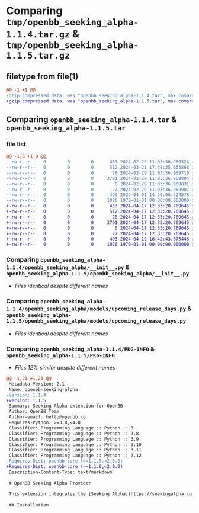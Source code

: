 # Comparing `tmp/openbb_seeking_alpha-1.1.4.tar.gz` & `tmp/openbb_seeking_alpha-1.1.5.tar.gz`

## filetype from file(1)

```diff
@@ -1 +1 @@
-gzip compressed data, was "openbb_seeking_alpha-1.1.4.tar", max compression
+gzip compressed data, was "openbb_seeking_alpha-1.1.5.tar", max compression
```

## Comparing `openbb_seeking_alpha-1.1.4.tar` & `openbb_seeking_alpha-1.1.5.tar`

### file list

```diff
@@ -1,8 +1,8 @@
--rw-r--r--   0        0        0      453 2024-02-29 11:03:36.969524 openbb_seeking_alpha-1.1.4/README.md
--rw-r--r--   0        0        0      512 2024-03-21 17:38:35.655868 openbb_seeking_alpha-1.1.4/openbb_seeking_alpha/__init__.py
--rw-r--r--   0        0        0       28 2024-02-29 11:03:36.969719 openbb_seeking_alpha-1.1.4/openbb_seeking_alpha/models/__init__.py
--rw-r--r--   0        0        0     3791 2024-02-29 11:03:36.969804 openbb_seeking_alpha-1.1.4/openbb_seeking_alpha/models/upcoming_release_days.py
--rw-r--r--   0        0        0        0 2024-02-29 11:03:36.969831 openbb_seeking_alpha-1.1.4/openbb_seeking_alpha/py.typed
--rw-r--r--   0        0        0       27 2024-02-29 11:03:36.969907 openbb_seeking_alpha-1.1.4/openbb_seeking_alpha/utils/__init__.py
--rw-r--r--   0        0        0      493 2024-04-01 14:20:06.324578 openbb_seeking_alpha-1.1.4/pyproject.toml
--rw-r--r--   0        0        0     1026 1970-01-01 00:00:00.000000 openbb_seeking_alpha-1.1.4/PKG-INFO
+-rw-r--r--   0        0        0      453 2024-04-17 12:33:20.769645 openbb_seeking_alpha-1.1.5/README.md
+-rw-r--r--   0        0        0      512 2024-04-17 12:33:20.769645 openbb_seeking_alpha-1.1.5/openbb_seeking_alpha/__init__.py
+-rw-r--r--   0        0        0       28 2024-04-17 12:33:20.769645 openbb_seeking_alpha-1.1.5/openbb_seeking_alpha/models/__init__.py
+-rw-r--r--   0        0        0     3791 2024-04-17 12:33:20.769645 openbb_seeking_alpha-1.1.5/openbb_seeking_alpha/models/upcoming_release_days.py
+-rw-r--r--   0        0        0        0 2024-04-17 12:33:20.769645 openbb_seeking_alpha-1.1.5/openbb_seeking_alpha/py.typed
+-rw-r--r--   0        0        0       27 2024-04-17 12:33:20.769645 openbb_seeking_alpha-1.1.5/openbb_seeking_alpha/utils/__init__.py
+-rw-r--r--   0        0        0      493 2024-04-19 16:42:43.075446 openbb_seeking_alpha-1.1.5/pyproject.toml
+-rw-r--r--   0        0        0     1026 1970-01-01 00:00:00.000000 openbb_seeking_alpha-1.1.5/PKG-INFO
```

### Comparing `openbb_seeking_alpha-1.1.4/openbb_seeking_alpha/__init__.py` & `openbb_seeking_alpha-1.1.5/openbb_seeking_alpha/__init__.py`

 * *Files identical despite different names*

### Comparing `openbb_seeking_alpha-1.1.4/openbb_seeking_alpha/models/upcoming_release_days.py` & `openbb_seeking_alpha-1.1.5/openbb_seeking_alpha/models/upcoming_release_days.py`

 * *Files identical despite different names*

### Comparing `openbb_seeking_alpha-1.1.4/PKG-INFO` & `openbb_seeking_alpha-1.1.5/PKG-INFO`

 * *Files 12% similar despite different names*

```diff
@@ -1,21 +1,21 @@
 Metadata-Version: 2.1
 Name: openbb-seeking-alpha
-Version: 1.1.4
+Version: 1.1.5
 Summary: Seeking Alpha extension for OpenBB
 Author: OpenBB Team
 Author-email: hello@openbb.co
 Requires-Python: >=3.8,<4.0
 Classifier: Programming Language :: Python :: 3
 Classifier: Programming Language :: Python :: 3.8
 Classifier: Programming Language :: Python :: 3.9
 Classifier: Programming Language :: Python :: 3.10
 Classifier: Programming Language :: Python :: 3.11
 Classifier: Programming Language :: Python :: 3.12
-Requires-Dist: openbb-core (>=1.1.5,<2.0.0)
+Requires-Dist: openbb-core (>=1.1.6,<2.0.0)
 Description-Content-Type: text/markdown
 
 # OpenBB Seeking Alpha Provider
 
 This extension integrates the [Seeking Alpha](https://seekingalpha.com) data provider into the OpenBB Platform.
 
 ## Installation
```

